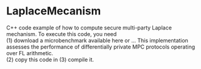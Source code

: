 # LaplaceMecanism
C++ code example of how to compute secure multi-party Laplace mechanism. 
To execute this code, you need  
(1) download a microbenchmark available here or ... This implementation assesses the performance of differentially private MPC protocols operating over FL arithmetic.  
(2) copy this code in 
(3) compile it. 
